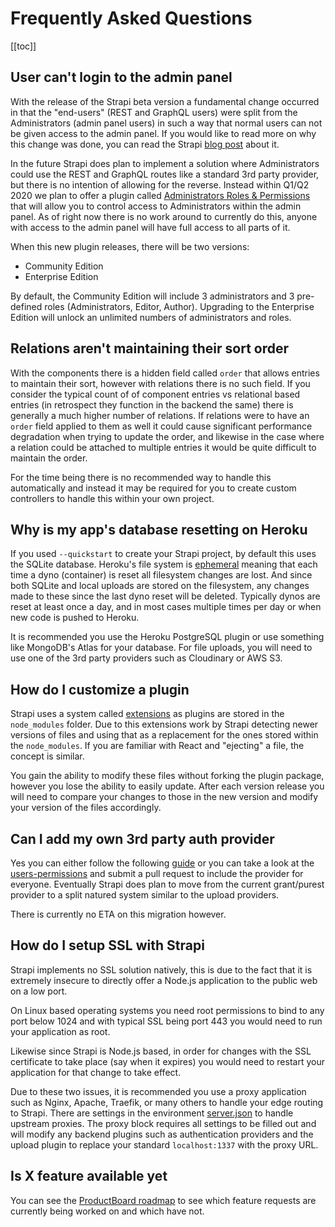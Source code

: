 # Frequently Asked Questions

[[toc]]

## User can't login to the admin panel

With the release of the Strapi beta version a fundamental change occurred in that the "end-users" (REST and GraphQL users) were split from the Administrators (admin panel users) in such a way that normal users can not be given access to the admin panel. If you would like to read more on why this change was done, you can read the Strapi [blog post](https://strapi.io/blog/why-we-split-the-management-of-the-admin-users-and-end-users) about it.

In the future Strapi does plan to implement a solution where Administrators could use the REST and GraphQL routes like a standard 3rd party provider, but there is no intention of allowing for the reverse. Instead within Q1/Q2 2020 we plan to offer a plugin called [Administrators Roles & Permissions](https://portal.productboard.com/strapi/1-public-roadmap/c/8-administrators-roles-permissions) that will allow you to control access to Administrators within the admin panel. As of right now there is no work around to currently do this, anyone with access to the admin panel will have full access to all parts of it.

When this new plugin releases, there will be two versions:

- Community Edition
- Enterprise Edition

By default, the Community Edition will include 3 administrators and 3 pre-defined roles (Administrators, Editor, Author). Upgrading to the Enterprise Edition will unlock an unlimited numbers of administrators and roles.

## Relations aren't maintaining their sort order

With the components there is a hidden field called `order` that allows entries to maintain their sort, however with relations there is no such field. If you consider the typical count of of component entries vs relational based entries (in retrospect they function in the backend the same) there is generally a much higher number of relations. If relations were to have an `order` field applied to them as well it could cause significant performance degradation when trying to update the order, and likewise in the case where a relation could be attached to multiple entries it would be quite difficult to maintain the order.

For the time being there is no recommended way to handle this automatically and instead it may be required for you to create custom controllers to handle this within your own project.

## Why is my app's database resetting on Heroku

If you used `--quickstart` to create your Strapi project, by default this uses the SQLite database. Heroku's file system is [ephemeral](https://devcenter.heroku.com/articles/dynos#ephemeral-filesystem) meaning that each time a dyno (container) is reset all filesystem changes are lost. And since both SQLite and local uploads are stored on the filesystem, any changes made to these since the last dyno reset will be deleted. Typically dynos are reset at least once a day, and in most cases multiple times per day or when new code is pushed to Heroku.

It is recommended you use the Heroku PostgreSQL plugin or use something like MongoDB's Atlas for your database. For file uploads, you will need to use one of the 3rd party providers such as Cloudinary or AWS S3.

## How do I customize a plugin

Strapi uses a system called [extensions](./concepts/customization.md#plugin-extensions) as plugins are stored in the `node_modules` folder. Due to this extensions work by Strapi detecting newer versions of files and using that as a replacement for the ones stored within the `node_modules`. If you are familiar with React and "ejecting" a file, the concept is similar.

You gain the ability to modify these files without forking the plugin package, however you lose the ability to easily update. After each version release you will need to compare your changes to those in the new version and modify your version of the files accordingly.

## Can I add my own 3rd party auth provider

Yes you can either follow the following [guide](./plugins/users-permissions.md#adding-a-new-provider-to-your-project) or you can take a look at the [users-permissions](https://github.com/strapi/strapi/tree/master/packages/strapi-plugin-users-permissions) and submit a pull request to include the provider for everyone. Eventually Strapi does plan to move from the current grant/purest provider to a split natured system similar to the upload providers.

There is currently no ETA on this migration however.

## How do I setup SSL with Strapi

Strapi implements no SSL solution natively, this is due to the fact that it is extremely insecure to directly offer a Node.js application to the public web on a low port.

On Linux based operating systems you need root permissions to bind to any port below 1024 and with typical SSL being port 443 you would need to run your application as root.

Likewise since Strapi is Node.js based, in order for changes with the SSL certificate to take place (say when it expires) you would need to restart your application for that change to take effect.

Due to these two issues, it is recommended you use a proxy application such as Nginx, Apache, Traefik, or many others to handle your edge routing to Strapi. There are settings in the environment [server.json](./concepts/configurations.md#server) to handle upstream proxies. The proxy block requires all settings to be filled out and will modify any backend plugins such as authentication providers and the upload plugin to replace your standard `localhost:1337` with the proxy URL.

## Is X feature available yet

You can see the [ProductBoard roadmap](https://portal.productboard.com/strapi) to see which feature requests are currently being worked on and which have not.
